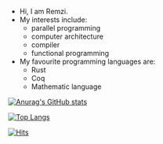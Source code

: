 - Hi, I am Remzi. 
- My interests include:
  - parallel programming
  - computer architecture
  - compiler
  - functional programming
- My favourite programming languages are:
  - Rust
  - Coq
  - Mathematic language

[![Anurag's GitHub stats](https://github-readme-stats.vercel.app/api?username=HaoYang670)](https://github.com/anuraghazra/github-readme-stats)

[![Top Langs](https://github-readme-stats.vercel.app/api/top-langs/?username=HaoYang670)](https://github.com/anuraghazra/github-readme-stats)

[![Hits](https://hits.seeyoufarm.com/api/count/incr/badge.svg?url=https%3A%2F%2Fgithub.com%2FHaoYang670%2Fhit-counter&count_bg=%2379C83D&title_bg=%23555555&icon=&icon_color=%23E7E7E7&title=hits&edge_flat=false)](https://hits.seeyoufarm.com)
